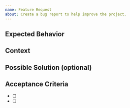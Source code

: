 ```yaml
---
name: Feature Request
about: Create a bug report to help improve the project.
---
```

<!--- Provide a general summary of the issue in the Title above -->
## Expected Behavior
<!--- Tell us how it should work, what do you expect to happen, etc. -->

## Context
<!--- How has this affected you? What are you trying to accomplish? -->
<!--- Providing context helps us come up with a solution that is most useful in the real world -->

## Possible Solution (optional)
<!--- Not obligatory, but suggest a fix/reason for the bug, -->
<!--- or ideas how to implement the addition or change -->

## Acceptance Criteria
<!-- Tell us what specific criteria you need to meet to consider this fixed. -->
- [ ] 
- [ ] 
